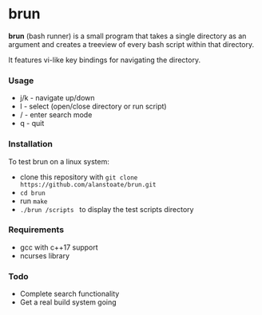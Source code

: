 # brun
**brun** (bash runner) is a small program that takes a single directory as an argument and creates a treeview of every bash script within that directory.

It features vi-like key bindings for navigating the directory.

### Usage
* j/k   - navigate up/down
* l - select (open/close directory or run script)
* / - enter search mode
* q - quit

### Installation
To test brun on a linux system:
* clone this repository with ``` git clone https://github.com/alanstoate/brun.git ```
* ``` cd brun ```
* run ``` make ```
* ```./brun /scripts ``` to display the test scripts directory

### Requirements
* gcc with c++17 support
* ncurses library

### Todo
* Complete search functionality 
* Get a real build system going 
